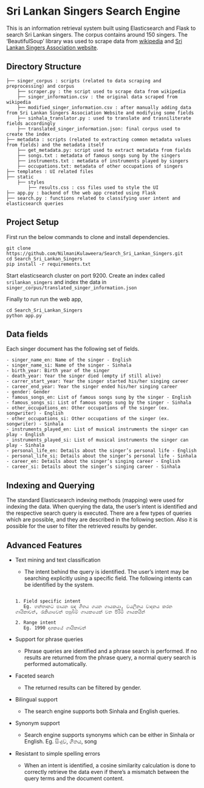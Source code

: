 # Sri Lankan Singers Search Engine

This is an information retrieval system built using Elasticsearch and Flask to search Sri Lankan singers. The corpus contains around 150 singers. The ‘BeautifulSoup’ library was used to scrape data from [wikipedia](https://en.wikipedia.org/wiki/List_of_Sri_Lankan_musicians) and [Sri Lankan Singers Association website](http://www.srilankasingers.com/).

## Directory Structure

```
├── singer_corpus : scripts (related to data scraping and preprocessing) and corpus
    ├── scraper.py : the script used to scrape data from wikipedia
    ├── singer_information.csv : the original data scraped from wikipedia
    ├── modified_singer_information.csv : after manually adding data from Sri Lankan Singers Association Website and modifying some fields
    ├── sinhala_translator.py : used to translate and trasniliterate fields accordingly
    ├── translated_singer_information.json: final corpus used to create the index
├── metadata : scripts (related to extracting common metadata values from fields) and the metadata itself
    ├── get_metadata.py: script used to extract metadata from fields
    ├── songs.txt : metadata of famous songs sung by the singers 
    ├── instruments.txt : metadata of instruments played by singers
    ├── occupations.txt: metadata of other occupations of singers
├── templates : UI related files
├── static
    ├── styles
        ├── results.css : css files used to style the UI
├── app.py : backend of the web app created using Flask
├── search.py : functions related to classifying user intent and elasticsearch queries
```

## Project Setup

First run the below commands to clone and install dependencies.

```
git clone https://github.com/NilmaniKulaweera/Search_Sri_Lankan_Singers.git
cd Search_Sri_Lankan_Singers
pip install -r requirements.txt

```
Start elasticsearch cluster on port 9200. Create an index called  `srilankan_singers` and index the data in `singer_corpus/translated_singer_information.json`

Finally to run run the web app,

```
cd Search_Sri_Lankan_Singers
python app.py

```

## Data fields

Each singer document has the following set of fields.

```
- singer_name_en: Name of the singer - English
- singer_name_si: Name of the singer - Sinhala
- birth_year: Birth year of the singer
- death_year: Year the singer died (empty if still alive)
- carrer_start_year: Year the singer started his/her singing career
- career_end_year: Year the singer ended his/her singing career
- gender: Gender
- famous_songs_en: List of famous songs sung by the singer - English
- famous_songs_si: List of famous songs sung by the singer - Sinhala
- other_occupations_en: Other occupations of the singer (ex. songwriter) - English
- other_occupations_si: Other occupations of the singer (ex. songwriter) - Sinhala
- instruments_played_en: List of musical instruments the singer can play - English
- instruments_played_si: List of musical instruments the singer can play - Sinhala
- personal_life_en: Details about the singer’s personal life - English
- personal_life_si: Details about the singer’s personal life - Sinhala
- career_en: Details about the singer’s singing career - English
- career_si: Details about the singer’s singing career - Sinhala

```

## Indexing and Querying
The standard Elasticsearch indexing methods (mapping) were used for indexing the data. When querying the data, the user’s intent is identified and the respective search query is executed. There are a few types of queries which are possible, and they are described in the following section. Also it is possible for the user to filter the retrieved results by gender.

## Advanced Features

- Text mining and text classification
    - The intent behind the query is identified. The user’s intent may be searching explicitly using a specific field. The following intents can be identified by the system.

    ```

    1. Field specific intent
       Eg. හන්තානට පායන සඳ ගීතය ගයන ගායකයා, වයලීනය වාදනය කරන ගායිකාවන්, රැකියාවෙන් පසුබිම් ගායකයෙක් වන පිරිමි ගායකයින්

    2. Range intent
       Eg. 1990 දශකයේ ගායිකාවන්

    ```




- Support for phrase queries
    - Phrase queries are identified and a phrase search is performed. If no results are returned from the phrase query, a normal query search is performed automatically. 

- Faceted search
    - The returned results can be filtered by gender.

- Bilingual support
    - The search engine supports both Sinhala and English queries.

- Synonym support
    - Search engine supports synonyms which can be either in Sinhala or English.
      Eg. සිංදුව, ගීතය, song

- Resistant to simple spelling errors
    - When an intent is identified, a cosine similarity calculation is done to correctly retrieve the data even if there’s a mismatch between the query terms and the document content.